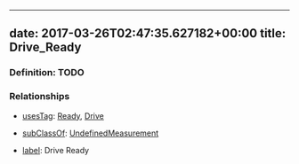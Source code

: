 
---
date: 2017-03-26T02:47:35.627182+00:00
title: Drive_Ready
---
### Definition: TODO

### Relationships

* [usesTag](https://brickschema.org/schema/1.0/BrickFrame#usesTag): [Ready](https://brickschema.org/schema/1.0/BrickTag#Ready), [Drive](https://brickschema.org/schema/1.0/BrickTag#Drive)

* [subClassOf](http://www.w3.org/2000/01/rdf-schema#subClassOf): [UndefinedMeasurement](https://brickschema.org/schema/1.0/Brick#UndefinedMeasurement)

* [label](http://www.w3.org/2000/01/rdf-schema#label): Drive Ready
